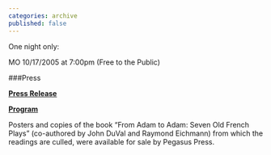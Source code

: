 ```yaml
---
categories: archive
published: false
---
```


One night only: 

MO 10/17/2005 at 7:00pm (Free to the Public)

###Press

**[Press Release](https://www.dropbox.com/s/rg6gwmlpxn9se8r/GreewoodFollies-PressRelease.pdf)**

**[Program](https://www.dropbox.com/s/331vnp3mgx98tzx/GreenwoodFollies-Program.pdf)**

Posters and copies of the book “From Adam to Adam: Seven Old French Plays” (co-authored by John DuVal and Raymond Eichmann) from which the readings are culled, were available for sale by Pegasus Press.